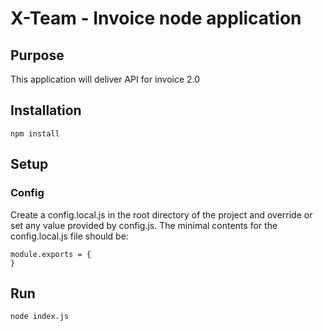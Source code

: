 # X-Team - Invoice node application

## Purpose

This application will deliver API for invoice 2.0

## Installation

```
npm install
```

## Setup

### Config

Create a config.local.js in the root directory of the project and override or set any value provided by config.js. The minimal contents for the config.local.js file should be:

```
module.exports = {
}
```


## Run

```
node index.js
```
